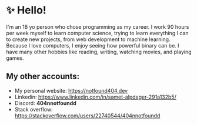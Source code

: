 
# ✨ Hello!

I'm an 18 yo person who chose programming as my career. I work 90 hours per week myself to learn computer science, trying to learn everything I can to create new projects, from web development to machine learning. Because I love computers, I enjoy seeing how powerful binary can be. I have many other hobbies like reading, writing, watching movies, and playing games.

## My other accounts:

- My personal website: https://notfound404.dev
- Linkedin: https://www.linkedin.com/in/samet-alpdeger-291a132b5/
- Discord: **404nnotfoundd**
- Stack overflow: https://stackoverflow.com/users/22740544/404nnotfoundd
